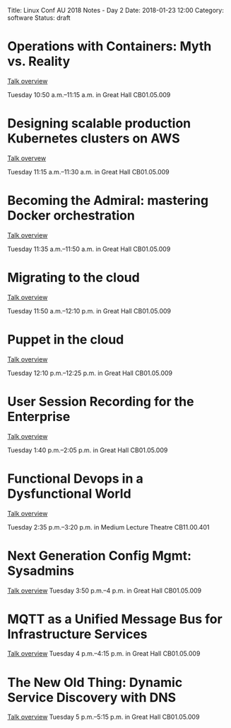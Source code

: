 Title: Linux Conf AU 2018 Notes - Day 2
Date: 2018-01-23 12:00
Category: software
Status: draft

# Operations with Containers: Myth vs. Reality

[Talk overview](https://rego.linux.conf.au/schedule/presentation/108/)

Tuesday 10:50 a.m.–11:15 a.m. in Great Hall CB01.05.009 

# Designing scalable production Kubernetes clusters on AWS

[Talk overvew](https://rego.linux.conf.au/schedule/presentation/170/)

Tuesday 11:15 a.m.–11:30 a.m. in Great Hall CB01.05.009 

# Becoming the Admiral: mastering Docker orchestration

[Talk overview](https://rego.linux.conf.au/schedule/presentation/167/)

Tuesday 11:35 a.m.–11:50 a.m. in Great Hall CB01.05.009 

# Migrating to the cloud

[Talk overview](https://rego.linux.conf.au/schedule/presentation/110/)

Tuesday 11:50 a.m.–12:10 p.m. in Great Hall CB01.05.009 

# Puppet in the cloud

[Talk overview](https://rego.linux.conf.au/schedule/presentation/163/)

Tuesday 12:10 p.m.–12:25 p.m. in Great Hall CB01.05.009 

# User Session Recording for the Enterprise

[Talk overview](https://rego.linux.conf.au/schedule/presentation/113/)

Tuesday 1:40 p.m.–2:05 p.m. in Great Hall CB01.05.009 

# Functional Devops in a Dysfunctional World

[Talk overview](https://rego.linux.conf.au/schedule/presentation/153/)

Tuesday 2:35 p.m.–3:20 p.m. in Medium Lecture Theatre CB11.00.401 

# Next Generation Config Mgmt: Sysadmins

[Talk overview](https://rego.linux.conf.au/schedule/presentation/169/)
Tuesday 3:50 p.m.–4 p.m. in Great Hall CB01.05.009 

# MQTT as a Unified Message Bus for Infrastructure Services

[Talk overview](https://rego.linux.conf.au/schedule/presentation/168/)
Tuesday 4 p.m.–4:15 p.m. in Great Hall CB01.05.009 

# The New Old Thing: Dynamic Service Discovery with DNS

[Talk overview](https://rego.linux.conf.au/schedule/presentation/112/)
Tuesday 5 p.m.–5:15 p.m. in Great Hall CB01.05.009 
